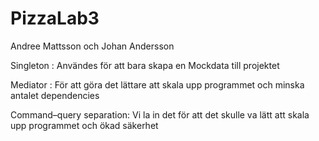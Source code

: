 # PizzaLab3

Andree Mattsson och Johan Andersson

Singleton : Användes för att bara skapa en Mockdata till projektet

Mediator : För att göra det lättare att skala upp programmet och minska antalet dependencies

Command–query separation: Vi la in det för att det skulle va lätt att skala upp programmet och ökad säkerhet
 
